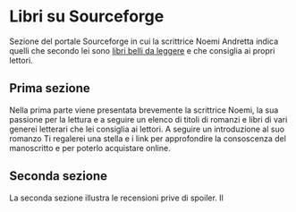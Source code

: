 # Libri su Sourceforge
Sezione del portale Sourceforge in cui la scrittrice Noemi Andretta indica quelli che secondo lei sono <A HREF=https://sourceforge.net/u/noemi-libri/da-leggere/>libri belli da leggere</A> e che consiglia ai propri lettori.
## Prima sezione
Nella prima parte viene presentata brevemente la scrittrice Noemi, la sua passione per la lettura e a seguire un elenco di titoli di romanzi e libri di vari generei letterari che lei consiglia ai lettori. A seguire un introduzione al suo romanzo Ti regalerei una stella e i link per approfondire la consoscenza del manoscritto e per poterlo acquistare online.
## Seconda sezione
La seconda sezione illustra le recensioni prive di spoiler. Il 
